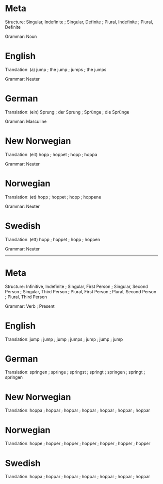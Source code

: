 Meta
========

Structure: Singular, Indefinite ; Singular, Definite ; Plural, Indefinite ; Plural, Definite

Grammar:   Noun



English
=======

Translation: (a) jump ; the jump ; jumps ; the jumps

Grammar:     Neuter



German
======

Translation: (ein) Sprung ; der Sprung ; Sprünge ; die Sprünge

Grammar:     Masculine



New Norwegian
=============

Translation: (eit) hopp ; hoppet ; hopp ; hoppa

Grammar:     Neuter



Norwegian
=========

Translation: (et) hopp ; hoppet ; hopp ; hoppene

Grammar:     Neuter



Swedish
=======

Translation: (ett) hopp ; hoppet ; hopp ; hoppen

Grammar:     Neuter



--------------------------------------------------------------------------------

Meta
====

Structure: Infinitive, Indefinite ;
           Singular, First Person ; Singular, Second Person ; Singular, Third Person ;
           Plural, First Person   ; Plural, Second Person   ; Plural, Third Person

Grammar:   Verb ; Present


English
=======

Translation: jump ;
             jump ; jump ; jumps ;
             jump ; jump ; jump



German
======

Translation: springen ;
             springe  ; springst ; springt  ;
             springen ; springt  ; springen



New Norwegian
=============

Translation: hoppa  ;
             hoppar ; hoppar ; hoppar ;
             hoppar ; hoppar ; hoppar



Norwegian
=========

Translation: hoppe  ;
             hopper ; hopper ; hopper ;
             hopper ; hopper ; hopper



Swedish
=======

Translation: hoppa  ;
             hoppar ; hoppar ; hoppar ;
             hoppar ; hoppar ; hoppar
